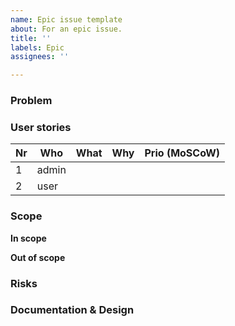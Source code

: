 ```yaml
---
name: Epic issue template
about: For an epic issue.
title: ''
labels: Epic
assignees: ''

---
```


### Problem
<!--- Why is it a problem and include examples if possible --->


### User stories
<!--- Read the user stories as: As a [who], I [what], so I [why] --->
| **Nr** | **Who** | **What** | **Why** | **Prio (MoSCoW)** |
| ------ | ------- | -------- | ------- | ----------------- |
| 1      | admin   |          |         |                   |
| 2      | user |          |         |                   |
<!--- Hint: use https://tabletomarkdown.com/convert-spreadsheet-to-markdown/ to convert from Excel to Markdown --->

### Scope
<!--- List what is in scope of the epic or what is out of scope --->
**In scope**

**Out of scope**

### Risks
<!--- Describe risks that will affect existing functionalities in this product --->

### Documentation & Design
